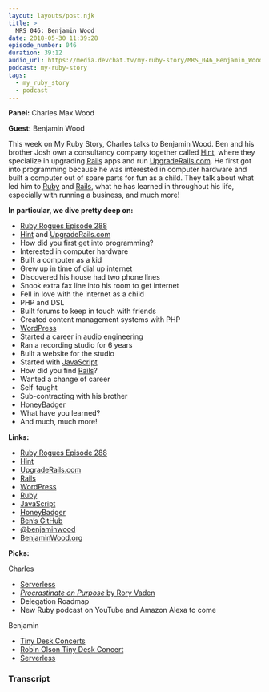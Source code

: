 ```yaml
---
layout: layouts/post.njk
title: >
  MRS 046: Benjamin Wood
date: 2018-05-30 11:39:28
episode_number: 046
duration: 39:12
audio_url: https://media.devchat.tv/my-ruby-story/MRS_046_Benjamin_Wood.mp3
podcast: my-ruby-story
tags:
  - my_ruby_story
  - podcast
---
```


**Panel:** Charles Max Wood

**Guest:** Benjamin Wood

This week on My Ruby Story, Charles talks to Benjamin Wood. Ben and his brother Josh own a consultancy company together called [Hint](https://hint.io/), where they specialize in upgrading [Rails](https://rubyonrails.org/) apps and run [UpgradeRails.com](https://www.upgraderails.com/). He first got into programming because he was interested in computer hardware and built a computer out of spare parts for fun as a child. They talk about what led him to [Ruby](https://www.ruby-lang.org/en/) and [Rails](https://rubyonrails.org/), what he has learned in throughout his life, especially with running a business, and much more!

**In particular, we dive pretty deep on:**

- [Ruby Rogues Episode 288](https://devchat.tv/ruby-rogues/288-rr-upgrading-rails-apps-with-joshua-wood-and-ben-wood)
- [Hint](https://hint.io/) and [UpgradeRails.com](https://www.upgraderails.com/)
- How did you first get into programming?
- Interested in computer hardware
- Built a computer as a kid
- Grew up in time of dial up internet
- Discovered his house had two phone lines
- Snook extra fax line into his room to get internet
- Fell in love with the internet as a child
- PHP and DSL
- Built forums to keep in touch with friends
- Created content management systems with PHP
- [WordPress](https://wordpress.com/)
- Started a career in audio engineering
- Ran a recording studio for 6 years
- Built a website for the studio
- Started with [JavaScript](https://www.javascript.com/)
- How did you find [Rails](https://rubyonrails.org/)?
- Wanted a change of career
- Self-taught
- Sub-contracting with his brother
- [HoneyBadger](https://www.honeybadger.io/)
- What have you learned?
- And much, much more!

**Links:**

- [Ruby Rogues Episode 288](https://devchat.tv/ruby-rogues/288-rr-upgrading-rails-apps-with-joshua-wood-and-ben-wood)
- [Hint](https://hint.io/)
- [UpgradeRails.com](https://www.upgraderails.com/)
- [Rails](https://rubyonrails.org/)
- [WordPress](https://wordpress.com/)
- [Ruby](https://www.ruby-lang.org/en/)
- [JavaScript](https://www.javascript.com/)
- [HoneyBadger](https://www.honeybadger.io/)
- [Ben’s GitHub](https://github.com/benjaminwood?tab=activity)
- [@benjaminwood](https://twitter.com/benjaminwood)
- [BenjaminWood.org](https://www.benjaminwood.org/)

**Picks:**

Charles

- [Serverless](https://serverless.com/)
- [_Procrastinate on Purpose_ by Rory Vaden](https://www.amazon.com/Procrastinate-Purpose-Permissions-Multiply-Your-ebook/dp/B00KWG5U0M)
- Delegation Roadmap
- New Ruby podcast on YouTube and Amazon Alexa to come

Benjamin

- [Tiny Desk Concerts](https://www.youtube.com/playlist?list=PL1B627337ED6F55F0)
- [Robin Olson Tiny Desk Concert](https://www.youtube.com/watch?v=uQAQg7F89DY&list=PL1B627337ED6F55F0&t=0s&index=25)
- [Serverless](https://serverless.com/)

### Transcript
